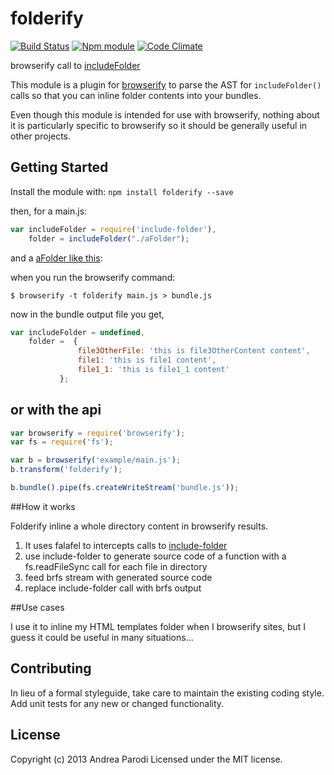 

# folderify
[![Build Status](https://secure.travis-ci.org/parro-it/folderify.png?branch=master)](http://travis-ci.org/parro-it/folderify)  [![Npm module](https://badge.fury.io/js/folderify.png)](https://npmjs.org/package/folderify) [![Code Climate](https://codeclimate.com/github/parro-it/folderify.png)](https://codeclimate.com/github/parro-it/folderify)

browserify call to [includeFolder](https://github.com/parro-it/include-folder)


This module is a plugin for [browserify](http://browserify.org) to parse the AST
for `includeFolder()` calls so that you can inline folder contents into your
bundles.

Even though this module is intended for use with browserify, nothing about it is
particularly specific to browserify so it should be generally useful in other
projects.

## Getting Started
Install the module with: `npm install folderify --save`

then, for a main.js:

``` js
var includeFolder = require('include-folder'),
    folder = includeFolder("./aFolder");
```

and a [aFolder like this](https://github.com/parro-it/include-folder/tree/master/test/files):


when you run the browserify command:

```
$ browserify -t folderify main.js > bundle.js
```

now in the bundle output file you get,

``` js
var includeFolder = undefined,
    folder =  {
               file3OtherFile: 'this is file3OtherContent content',
               file1: 'this is file1 content',
               file1_1: 'this is file1_1 content'
           };
```


## or with the api

``` js
var browserify = require('browserify');
var fs = require('fs');

var b = browserify('example/main.js');
b.transform('folderify');

b.bundle().pipe(fs.createWriteStream('bundle.js'));
```




##How it works

Folderify inline a whole directory content in browserify results.

1. It uses falafel to intercepts calls to [include-folder](https://github.com/parro-it/include-folder)
2. use include-folder to generate source code of a function with a fs.readFileSync call for each file in directory
3. feed brfs stream with generated source code
4. replace include-folder call with brfs output


##Use cases

I use it to inline my HTML templates folder when I browserify
 sites, but I guess it could be useful in many situations...



## Contributing
In lieu of a formal styleguide, take care to maintain the existing coding style.
Add unit tests for any new or changed functionality.


## License
Copyright (c) 2013 Andrea Parodi
Licensed under the MIT license.

